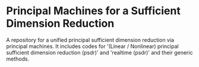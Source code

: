 # Principal Machines for a Sufficient Dimension Reduction
A repository for a unified principal sufficient dimension reduction via principal machines.
It includes codes for '(Linear / Nonlinear) principal sufficient dimension reduction (psdr)' and 'realtime (psdr)' and their generic methods.

